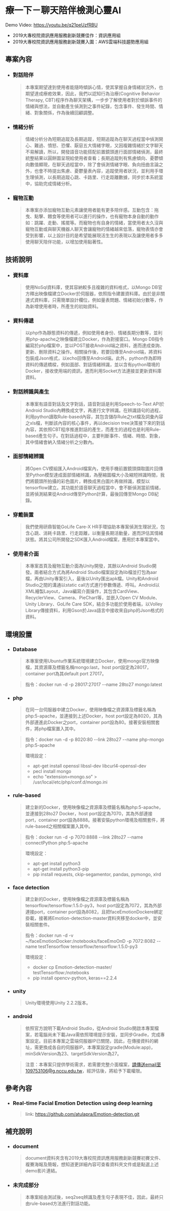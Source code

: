 # 療一下－聊天陪伴檢測心靈AI

Demo Video: https://youtu.be/q21peUzfRBU
* 2019大專校院資訊應用服務創新競賽佳作：資訊應用組
* 2019大專校院資訊應用服務創新競賽入圍：AWS雲端科技趨勢應用組

專案內容
----
* ### 對話陪伴
  >本專案期望達到使用者能隨時傾訴心情，使其掌握自身情緒狀況外，也期望達成療癒效果，因此，我們以認知行為治療(Cognitive Behavior Therapy, CBT)程序作為聊天架構，一步步了解使用者對於傾訴事件的情緒與想法，並自動產生偵測到之事件紀錄，包含事件、發生時間、情緒、對象關係，作為後續回顧調整。

* ### 情緒分析
  >情緒分析分為短期追蹤及長期追蹤，短期追蹤為在聊天過程當中偵測開心、難過、憤怒、恐懼、厭惡五大情緒字眼，又因複雜情緒於文字聊天不易解讀，所以，開發語音功能搭配前置鏡頭進行面部情緒偵測，最終統整結果以圓餅圖呈現給使用者查看；長期追蹤則有焦慮傾向、憂鬱傾向數值顯現，在聊天過程當中，除了會偵測情緒字眼、負向扭曲言論之外，也會不時提出焦慮、憂鬱量表內容，追蹤使用者狀況，並利用手環生理偵測，以長期追蹤心跳、卡路里、行走距離數據，同步於本系統當中，協助完成情緒分析。

* ### 寵物互動
  >本專案亦添加寵物互動元素讓使用者能有更多陪伴感。互動包含：拖曳、點擊、餵食等使用者可以進行的操作，也有寵物本身自動的動作如：跳躍、走動、搖擺等。而寵物也有自身的情緒，當使用者太久沒與寵物互動或與聊天機器人聊天會讓寵物的情緒越來低落，寵物表情亦會受到影響，以上設計目的是希望能展現活生生的表現以及讓使用者多多使用聊天陪伴功能，以增加使用黏著性。

技術說明
----
* ### 資料庫
  >使用NoSql資料庫，使其容納較多且複雜的資料格式，以Mongo DB官方釋出映像檔建立Docker於伺服器，依照指令建置資料庫。由於是非關連式資料庫，只需簡單設計欄位，例如量表問題、情緒初始分數等，作為新增使用者時，所產生的初始資料。

* ### 資料傳遞
  >以php作為靜態資料的傳遞，例如使用者身份、情緒長期分數等，並利用php-apache之映像檔建立Docker，作為對接窗口。Mongo DB指令編寫於php檔案中，並以POST接收Android端之資料，進而達成查詢、更新、刪除資料之操作。相關操作後，若要回傳至Android端，將資料包裝成Json格式，以echo回傳至Android端。此外，python作為即時資料的傳遞橋樑，例如面部、對話情緒辨識，並以含有python環境的Docker，接收使用端的資訊，進而利用Socket方法連接並更新資料庫資料。

* ### 對話辨識與產生
  >本專案有語音對話及文字對話，語音對話是利用Speech-to-Text API於Android Studio內轉換成文字，再進行文字辨識。在辨識語句的過程，利用python讀取Rule-based內容，其包含儲存Rule之txt檔及詞彙內容之xls檔，判斷該內容的核心事件，再以decision tree決策接下來的對話內容，其依照CBT程序推進對話的產生，而產生的過程也是利用Rule-based產生句子。在對話過程中，主要判斷事件、情緒、時間、對象，其中情緒會納入情緒分析之分數內。

* ### 面部情緒辨識
  >將Open CV模組匯入Android檔案內，使用手機前置鏡頭擷取圖片回傳至Python模型達成面部情緒辨識，為壓縮圖檔大小及縮短辨識時間，我們將鏡頭所拍攝的彩色圖片，轉換成黑白圖片再做辨識，模型以tensorflow建立。其功能於語音聊天過程當中，會不斷偵測當前情緒，並將偵測結果從Android傳至Python計算，最後回傳至Mongo DB紀錄。

* ### 穿戴裝置
  >我們使用研鼎智能GoLife Care-X HR手環協助本專案偵測生理狀況，包含心跳、消耗卡路里、行走距離，以衡量長期活動量，進而評估其情緒狀態。將其公司所開發之SDK匯入Android檔案，應用於本專案當中。

* ### 使用者介面
  >本專案首頁及寵物互動介面為Unity開發，其餘以Android Studio開發。兩者結合方式為將Android Studio檔案設定為lib檔並打包為aar檔，再由Unity專案引入，最後以Unity匯出apk檔。Unity和Android Studio之間的溝通以static call方式進行參數傳遞、呼叫。Android以XML繪製Layout，Java編寫介面操作，其包含CardView、RecyclerView、Camera、PieChart等，並嵌入Open CV Module、Unity Library、GoLife Care SDK，結合多功能於使用者端，以Volley Library傳接資料，利用Gson於Java語言中接收來自php的Json格式的資料。
  

環境設置
----
* ### Database
  >本專案使用Ubuntu作業系統環境建立Docker，使用mongo官方映像檔，其資源庫及標籤名稱mongo:last，host port設定為28017，container port為其default port 27017。
  
  >指令：docker run -d -p 28017:27017 --name 28to27 mongo:latest
* ### php
  >在同一台伺服器中建立Docker，使用映像檔之資源庫及標籤名稱為php:5-apache，並連接到上述Docker，host port設定為8020，其為外部連進此Docker之port，container port設為80。接著安裝相關套件，將php檔案置入其中。
  
  >指令：docker run -d -p 8020:80 --link 28to27 --name php-mongo php:5-apache <br>

  >環境設定：
  >* apt-get install openssl libssl-dev libcurl4-openssl-dev
  >* pecl install mongo
  >* echo "extension=mongo.so" > /usr/local/etc/php/conf.d/mongo.ini

* ### rule-based
  >建立新的Docker，使用映像檔之資源庫及標籤名稱為php:5-apache，並連接到28to27 Docker，host port設定為7070，其為外部連接port，container port設為8888。接著安裝python環境及相關套件，將rule-based之相關檔案置入其中。
  
  >指令：docker run -d -p 7070:8888 --link 28to27 --name connectPython php:5-apache

  >環境設定：
  >* apt-get install python3
  >* apt-get install python3-pip
  >* pip install requests, ckip-segamentor, pandas, pymongo, xlrd

* ### face detection
  >建立新的Docker，使用映像檔之資源庫及標籤名稱為tensorflow/tensorflow:1.5.0-py3，host port設定為7072，其為外部連接port，container port設為8082，且把faceEmotionDockere綁定掛載，接著將Emotion-detection-master資料夾移至docker中，並安裝相關套件。
  
  >指令：docker run -d -v ~/faceEmotionDocker:/notebooks/faceEmoOnD -p 7072:8082 --name testTensorflow tensorflow/tensorflow:1.5.0-py3
  
  >環境設定：
  >* docker cp Emotion-detection-master/ testTensorflow:/notebooks
  >* pip install opencv-python, keras==2.2.4

* ### unity
  >Unity環境使用Unity 2.2.2版本。

* ### android
  >依照官方說明下載Android Studio，從Android Studio開啟本專案檔案，若電腦尚未下載Java需依照環境提示安裝，並同步Gradle，完成專案設定。目前本專案之雲端伺服器IP已關閉，因此，在傳接資料的網址，需更換成各自的伺服器IP。本專案設定gradle(Module:app)，minSdkVersion為23、targetSdkVersion為27。
  
  >注意：本專案只提供學術需求，若需要完整介面檔案，請傳送email至109753106@g.nccu.edu.tw，經評估後，將給予下載權限。
  


參考內容
----
* ### Real-time Facial Emotion Detection using deep learning
  >link: https://github.com/atulapra/Emotion-detection.git

補充說明
----
* ### document
  >document資料夾含有2019大專校院資訊應用服務創新競賽初賽文件、複賽海報及簡報，想知道更詳細內容可查看資料夾文件或是點選上述demo影片連結。
* ### 未完成部分
  >本專案經由測試後，seq2seq辨識及產生句子表現不佳，因此，最終只由rule-based方法進行對話功能。
